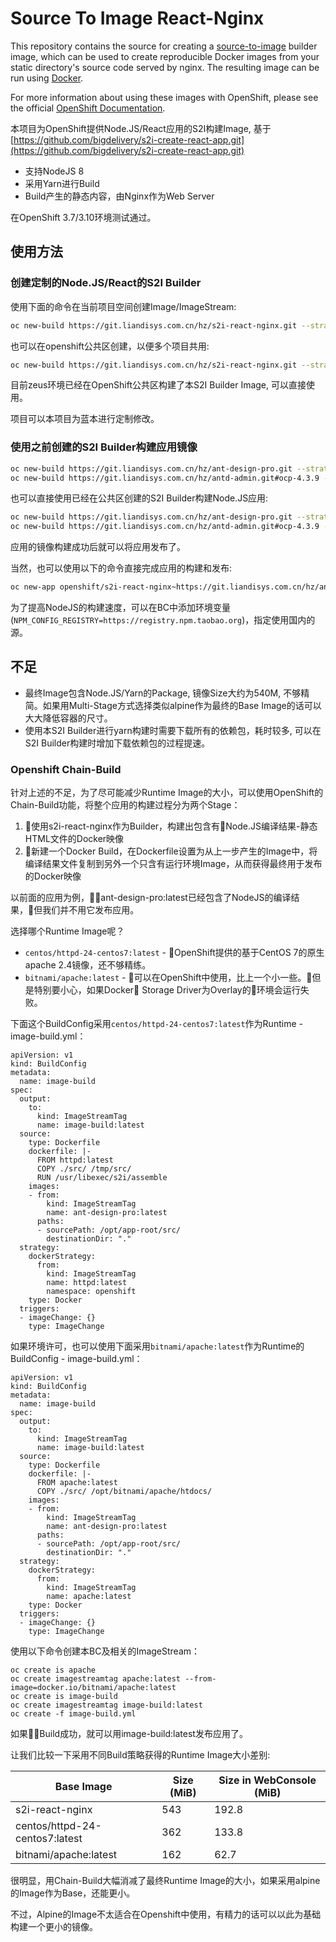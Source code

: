 Source To Image React-Nginx
=====================

This repository contains the source for creating a
[source-to-image](https://github.com/openshift/source-to-image) builder image,
which can be used to create reproducible Docker images from your static directory's
source code served by nginx. The resulting image can be run using [Docker](https://docker.com).

For more information about using these images with OpenShift, please see the official
[OpenShift Documentation](https://docs.openshift.org/latest/using_images/s2i_images/php.html).

本项目为OpenShift提供Node.JS/React应用的S2I构建Image, 基于[https://github.com/bigdelivery/s2i-create-react-app.git](https://github.com/bigdelivery/s2i-create-react-app.git)

 * 支持NodeJS 8
 * 采用Yarn进行Build
 * Build产生的静态内容，由Nginx作为Web Server

在OpenShift 3.7/3.10环境测试通过。

## 使用方法

### 创建定制的Node.JS/React的S2I Builder

使用下面的命令在当前项目空间创建Image/ImageStream:

```bash
oc new-build https://git.liandisys.com.cn/hz/s2i-react-nginx.git --strategy=docker
```

也可以在openshift公共区创建，以便多个项目共用:

```bash
oc new-build https://git.liandisys.com.cn/hz/s2i-react-nginx.git --strategy=docker -n openshift
```

目前zeus环境已经在OpenShift公共区构建了本S2I Builder Image, 可以直接使用。

项目可以本项目为蓝本进行定制修改。

### 使用之前创建的S2I Builder构建应用镜像


```bash
oc new-build https://git.liandisys.com.cn/hz/ant-design-pro.git --strategy=source --image-stream=s2i-react-nginx:latest
oc new-build https://git.liandisys.com.cn/hz/antd-admin.git#ocp-4.3.9 --strategy=source --image-stream=s2i-react-nginx:latest
```

也可以直接使用已经在公共区创建的S2I Builder构建Node.JS应用:

```bash
oc new-build https://git.liandisys.com.cn/hz/ant-design-pro.git --strategy=source --image-stream=openshift/s2i-react-nginx:latest
oc new-build https://git.liandisys.com.cn/hz/antd-admin.git#ocp-4.3.9 --strategy=source --image-stream=openshift/s2i-react-nginx:latest
```

应用的镜像构建成功后就可以将应用发布了。

当然，也可以使用以下的命令直接完成应用的构建和发布:

```bash
oc new-app openshift/s2i-react-nginx~https://git.liandisys.com.cn/hz/ant-design-pro.git
```

为了提高NodeJS的构建速度，可以在BC中添加环境变量(`NPM_CONFIG_REGISTRY=https://registry.npm.taobao.org`)，指定使用国内的源。

## 不足

 * 最终Image包含Node.JS/Yarn的Package, 镜像Size大约为540M, 不够精简。如果用Multi-Stage方式选择类似alpine作为最终的Base Image的话可以大大降低容器的尺寸。
 * 使用本S2I Builder进行yarn构建时需要下载所有的依赖包，耗时较多, 可以在S2I Builder构建时增加下载依赖包的过程提速。

### Openshift Chain-Build

针对上述的不足，为了尽可能减少Runtime Image的大小，可以使用OpenShift的Chain-Build功能，将整个应用的构建过程分为两个Stage：
 1. 使用s2i-react-nginx作为Builder，构建出包含有Node.JS编译结果-静态HTML文件的Docker映像
 2. 新建一个Docker Build，在Dockerfile设置为从上一步产生的Image中，将编译结果文件复制到另外一个只含有运行环境Image，从而获得最终用于发布的Docker映像

以前面的应用为例，ant-design-pro:latest已经包含了NodeJS的编译结果，但我们并不用它发布应用。

选择哪个Runtime Image呢？

 * `centos/httpd-24-centos7:latest` - OpenShift提供的基于CentOS 7的原生apache 2.4镜像，还不够精练。
 * `bitnami/apache:latest` - 可以在OpenShift中使用，比上一个小一些。但是特别要小心，如果Docker Storage Driver为Overlay的环境会运行失败。

下面这个BuildConfig采用`centos/httpd-24-centos7:latest`作为Runtime - image-build.yml：

```
apiVersion: v1
kind: BuildConfig
metadata:
  name: image-build
spec:
  output:
    to:
      kind: ImageStreamTag
      name: image-build:latest
  source:
    type: Dockerfile
    dockerfile: |-
      FROM httpd:latest
      COPY ./src/ /tmp/src/
      RUN /usr/libexec/s2i/assemble
    images:
    - from: 
        kind: ImageStreamTag
        name: ant-design-pro:latest
      paths: 
      - sourcePath: /opt/app-root/src/
        destinationDir: "."
  strategy:
    dockerStrategy:
      from: 
        kind: ImageStreamTag
        name: httpd:latest
        namespace: openshift
    type: Docker
  triggers:
  - imageChange: {}
    type: ImageChange
```

如果环境许可，也可以使用下面采用`bitnami/apache:latest`作为Runtime的BuildConfig - image-build.yml：

```
apiVersion: v1
kind: BuildConfig
metadata:
  name: image-build
spec:
  output:
    to:
      kind: ImageStreamTag
      name: image-build:latest
  source:
    type: Dockerfile
    dockerfile: |-
      FROM apache:latest
      COPY ./src/ /opt/bitnami/apache/htdocs/
    images:
    - from: 
        kind: ImageStreamTag
        name: ant-design-pro:latest
      paths: 
      - sourcePath: /opt/app-root/src/
        destinationDir: "."
  strategy:
    dockerStrategy:
      from: 
        kind: ImageStreamTag
        name: apache:latest
    type: Docker
  triggers:
  - imageChange: {}
    type: ImageChange
```

使用以下命令创建本BC及相关的ImageStream：
```
oc create is apache
oc create imagestreamtag apache:latest --from-image=docker.io/bitnami/apache:latest
oc create is image-build
oc create imagestreamtag image-build:latest
oc create -f image-build.yml
```

如果Build成功，就可以用image-build:latest发布应用了。

让我们比较一下采用不同Build策略获得的Runtime Image大小差别:

| Base Image | Size (MiB) | Size in WebConsole (MiB) |
|----------|----------|----------|
| s2i-react-nginx | 543 | 192.8 |
| centos/httpd-24-centos7:latest | 362 | 133.8 |
| bitnami/apache:latest | 162 | 62.7 |

很明显，用Chain-Build大幅消减了最终Runtime Image的大小，如果采用alpine的Image作为Base，还能更小。

不过，Alpine的Image不太适合在Openshift中使用，有精力的话可以以此为基础构建一个更小的镜像。
